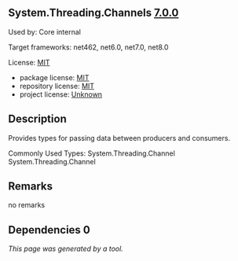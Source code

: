 System.Threading.Channels [7.0.0](https://www.nuget.org/packages/System.Threading.Channels/7.0.0)
--------------------

Used by: Core internal

Target frameworks: net462, net6.0, net7.0, net8.0

License: [MIT](../../../../licenses/mit) 

- package license: [MIT](https://licenses.nuget.org/MIT) 
- repository license: [MIT](https://github.com/dotnet/runtime) 
- project license: [Unknown](https://dot.net/) 

Description
-----------
Provides types for passing data between producers and consumers.

Commonly Used Types:
System.Threading.Channel
System.Threading.Channel<T>

Remarks
-----------
no remarks


Dependencies 0
-----------


*This page was generated by a tool.*